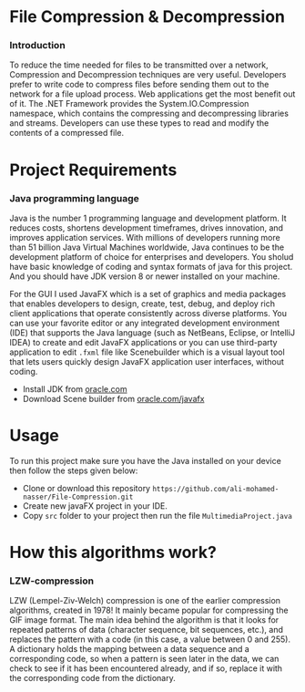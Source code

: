 # File Compression & Decompression
### Introduction
To reduce the time needed for files to be transmitted over a network, Compression and Decompression techniques are very useful. Developers prefer to write code to compress files before sending them out to the network for a file upload process. Web applications get the most benefit out of it. The .NET Framework provides the System.IO.Compression namespace, which contains the compressing and decompressing libraries and streams. Developers can use these types to read and modify the contents of a compressed file.

# Project Requirements
### Java  programming language
Java is the number 1 programming language and development platform. It reduces costs, shortens development timeframes, drives innovation, and improves application services. With millions of developers running more than 51 billion Java Virtual Machines worldwide, Java continues to be the development platform of choice for enterprises and developers. You sholud have basic knowledge of coding and syntax formats of java for this project. And you should have JDK version 8 or newer installed on your machine.

For the GUI I used JavaFX which is a set of graphics and media packages that enables developers to design, create, test, debug, and deploy rich client applications that operate consistently across diverse platforms. You can use your favorite editor or any integrated development environment (IDE) that supports the Java language (such as NetBeans, Eclipse, or IntelliJ IDEA) to create and edit JavaFX applications or you can use third-party application to edit ``` .fxml ``` file like Scenebuilder which is a visual layout tool that lets users quickly design JavaFX application user interfaces, without coding.
- Install JDK from [oracle.com](https://www.oracle.com/java/technologies/javase-downloads.html)
- Download Scene builder from [oracle.com/javafx](https://www.oracle.com/java/technologies/javafxscenebuilder-1x-archive-downloads.html)

# Usage
To run this project make sure you have the Java installed on your device then follow the steps given below:
- Clone or download this repository ``` https://github.com/ali-mohamed-nasser/File-Compression.git ```
- Create new javaFX project in your IDE.
- Copy ```src``` folder to your project then run the file ``` MultimediaProject.java ```

# How this algorithms work?
### LZW-compression
LZW (Lempel-Ziv-Welch) compression is one of the earlier compression algorithms, created in 1978! It mainly became popular for compressing the GIF image format. The main idea behind the algorithm is that it looks for repeated patterns of data (character sequence, bit sequences, etc.), and replaces the pattern with a code (in this case, a value between 0 and 255). A dictionary holds the mapping between a data sequence and a corresponding code, so when a pattern is seen later in the data, we can check to see if it has been encountered already, and if so, replace it with the corresponding code from the dictionary.
